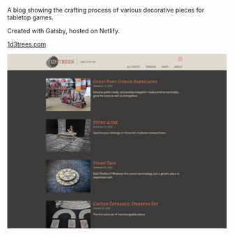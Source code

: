A blog showing the crafting process of various decorative pieces for tabletop games.

Created with Gatsby, hosted on Netlify.

[1d3trees.com](https://1d3trees.com/)

![Screenshot](screenshot.png)